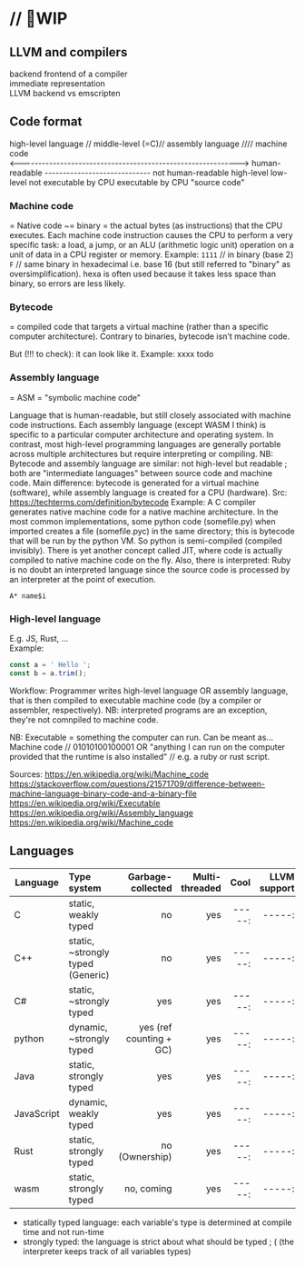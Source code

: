 # // 🚧WIP 


## LLVM and compilers

backend frontend of a compiler    
immediate representation     
LLVM backend vs emscripten

## Code format

high-level language // middle-level (=C)// assembly language //// machine code  
<------------------------------------------------------------>
human-readable ----------------------------- not human-readable
high-level low-level
not executable by CPU executable by CPU
"source code"

### Machine code

= Native code ~= binary = the actual bytes (as instructions) that the CPU executes. Each machine code instruction causes the CPU to perform a very specific task: a load, a jump, or an ALU (arithmetic logic unit) operation on a unit of data in a CPU register or memory.
Example:
`1111` // in binary (base 2)
`F` // same binary in hexadecimal i.e. base 16 (but still referred to "binary" as oversimplification). hexa is often used because it takes less space than binary, so errors are less likely.

### Bytecode

= compiled code that targets a virtual machine (rather than a specific computer architecture). Contrary to binaries, bytecode isn't machine code.

But (!!! to check): it can look like it.
Example: xxxx todo

### Assembly language

= ASM = "symbolic machine code"

Language that is human-readable, but still closely associated with machine code instructions. Each assembly language (except WASM I think) is specific to a particular computer architecture and operating system. In contrast, most high-level programming languages are generally portable across multiple architectures but require interpreting or compiling.
NB: Bytecode and assembly language are similar: not high-level but readable ; both are "intermediate languages" between source code and machine code. Main difference: bytecode is generated for a virtual machine (software), while assembly language is created for a CPU (hardware). Src: https://techterms.com/definition/bytecode
Example:
A C compiler generates native machine code for a native machine architecture.
In the most common implementations, some python code (somefile.py) when imported creates a file (somefile.pyc) in the same directory; this is bytecode that will be run by the python VM. So python is semi-compiled (compiled invisibly).
There is yet another concept called JIT, where code is actually compiled to native machine code on the fly.
Also, there is interpreted: Ruby is no doubt an interpreted language since the source code is processed by an interpreter at the point of execution.

`A* name$i`

### High-level language

E.g. JS, Rust, ...  
Example:

```javascript
const a = ' Hello ';
const b = a.trim();
```

Workflow:
Programmer writes high-level language OR assembly language, that is then compiled to executable machine code (by a compiler or assembler, respectively).
NB: interpreted programs are an exception, they're not comnpiled to machine code.

NB:
Executable = something the computer can run.
Can be meant as...
Machine code // 01010100100001
OR
"anything I can run on the computer provided that the runtime is also installed" // e.g. a ruby or rust script.

Sources:
https://en.wikipedia.org/wiki/Machine_code
https://stackoverflow.com/questions/21571709/difference-between-machine-language-binary-code-and-a-binary-file
https://en.wikipedia.org/wiki/Executable
https://en.wikipedia.org/wiki/Assembly_language
https://en.wikipedia.org/wiki/Machine_code 


## Languages


| Language   | Type system                       |       Garbage-collected | Multi-threaded |   Cool | LLVM support |
| ---------- | :-------------------------------- | ----------------------: | -------------: | -----: | -----------: |
| C          | static, weakly typed              |                      no |            yes | -----: |       -----: |
| C++        | static, ~strongly typed (Generic) |                      no |            yes | -----: |       -----: |
| C#         | static, ~strongly typed           |                     yes |            yes | -----: |       -----: |
| python     | dynamic, ~strongly typed          | yes (ref counting + GC) |            yes | -----: |       -----: |
| Java       | static, strongly typed            |                     yes |            yes | -----: |       -----: |
| JavaScript | dynamic, weakly typed             |                     yes |            yes | -----: |       -----: |
| Rust       | static, strongly typed            |          no (Ownership) |            yes | -----: |       -----: |
| wasm       | static, strongly typed            |              no, coming |            yes | -----: |       -----: |



* statically typed language: each variable's type is determined at compile time and not run-time 
* strongly typed: the language is strict about what should be typed ; ( (the interpreter keeps track of all variables types)
